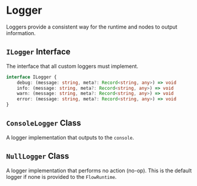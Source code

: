 # Logger

Loggers provide a consistent way for the runtime and nodes to output information.

## `ILogger` Interface

The interface that all custom loggers must implement.

```typescript
interface ILogger {
	debug: (message: string, meta?: Record<string, any>) => void
	info: (message: string, meta?: Record<string, any>) => void
	warn: (message: string, meta?: Record<string, any>) => void
	error: (message: string, meta?: Record<string, any>) => void
}
```

## `ConsoleLogger` Class

A logger implementation that outputs to the `console`.

## `NullLogger` Class

A logger implementation that performs no action (no-op). This is the default logger if none is provided to the `FlowRuntime`.
